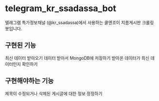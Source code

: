 # telegram_kr_ssadassa_bot

텔레그램 특가정보채널 (@kr_ssadassa)에서 사용하는 쿨엔조이 지름게시판 크롤링 봇입니다.

## 구현된 기능
최신 데이터 받아오기
데이터 받아서 MongoDB에 저장하기
받아온 데이터가 최신 데이터인지 확인하기

## 구현해야하는 기능
제목이 수정되거나 삭제된 게시글에 대한 정보 정정하기
